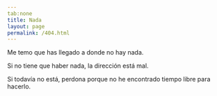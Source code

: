 ```yaml
---
tab:none
title: Nada
layout: page
permalink: /404.html
---
```


Me temo que has llegado a donde no hay nada.

Si no tiene que haber nada, la dirección está mal.

Si todavía no está, perdona porque no he encontrado tiempo libre para hacerlo.
